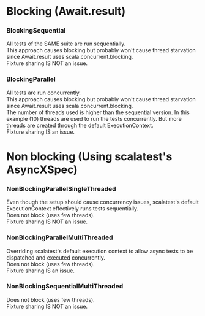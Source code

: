 # Blocking (Await.result)

### BlockingSequential
All tests of the SAME suite are run sequentially.\
This approach causes blocking but probably won't cause thread starvation since Await.result uses scala.concurrent.blocking.\
Fixture sharing IS NOT an issue.

### BlockingParallel
All tests are run concurrently.\
This approach causes blocking but probably won't cause thread starvation since Await.result uses scala.concurrent.blocking.\
The number of threads used is higher than the sequential version. In this example (10) threads are used to run the tests concurrently. But more threads are created through the default ExecutionContext.\
Fixture sharing IS an issue. 



# Non blocking (Using scalatest's AsyncXSpec) 

### NonBlockingParallelSingleThreaded
Even though the setup should cause concurrency issues, scalatest's default ExecutionContext effectively runs tests sequentially.\
Does not block (uses few threads).\
Fixture sharing IS NOT an issue.

### NonBlockingParallelMultiThreaded
Overriding scalatest's default execution context to allow async tests to be dispatched and executed concurrently.\
Does not block (uses few threads).\
Fixture sharing IS an issue.

### NonBlockingSequentialMultiThreaded
Does not block (uses few threads).\
Fixture sharing IS NOT an issue.
